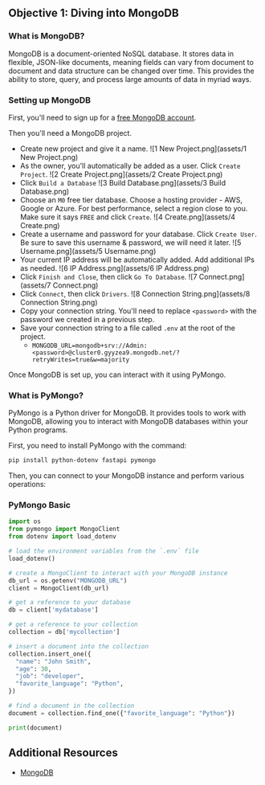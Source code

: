 ## Objective 1: Diving into MongoDB

### What is MongoDB?

MongoDB is a document-oriented NoSQL database. It stores data in flexible, JSON-like documents, meaning fields can vary from document to document and data structure can be changed over time. This provides the ability to store, query, and process large amounts of data in myriad ways.

### Setting up MongoDB

First, you'll need to sign up for a [free MongoDB account](https://www.mongodb.com/).

Then you'll need a MongoDB project.

- Create new project and give it a name.
![1 New Project.png](assets/1 New Project.png)
- As the owner, you'll automatically be added as a user. Click `Create Project`.
![2 Create Project.png](assets/2 Create Project.png)
- Click `Build a Database`
![3 Build Database.png](assets/3 Build Database.png)
- Choose an `M0` free tier database. Choose a hosting provider - AWS, Google or Azure. For best performance, select a region close to you. Make sure it says `FREE` and click `Create`.
![4 Create.png](assets/4 Create.png)
- Create a username and password for your database. Click `Create User`. Be sure to save this username & password, we will need it later.
![5 Username.png](assets/5 Username.png)
- Your current IP address will be automatically added. Add additional IPs as needed.
![6 IP Address.png](assets/6 IP Address.png)
- Click `Finish and Close`, then click `Go To Database`.
![7 Connect.png](assets/7 Connect.png)
- Click `Connect`, then click `Drivers`.
![8 Connection String.png](assets/8 Connection String.png)
- Copy your connection string. You'll need to replace `<password>` with the password we created in a previous step.
- Save your connection string to a file called `.env` at the root of the project.
  - ```MONGODB_URL=mongodb+srv://Admin:<password>@cluster0.gyyzea9.mongodb.net/?retryWrites=true&w=majority```

Once MongoDB is set up, you can interact with it using PyMongo.

### What is PyMongo?

PyMongo is a Python driver for MongoDB. It provides tools to work with MongoDB, allowing you to interact with MongoDB databases within your Python programs.

First, you need to install PyMongo with the command:

```bash
pip install python-dotenv fastapi pymongo
```

Then, you can connect to your MongoDB instance and perform various operations:

### PyMongo Basic

```python
import os
from pymongo import MongoClient
from dotenv import load_dotenv

# load the environment variables from the `.env` file
load_dotenv()

# create a MongoClient to interact with your MongoDB instance
db_url = os.getenv("MONGODB_URL")
client = MongoClient(db_url)

# get a reference to your database
db = client['mydatabase']

# get a reference to your collection
collection = db['mycollection']

# insert a document into the collection
collection.insert_one({
  "name": "John Smith", 
  "age": 30, 
  "job": "developer",
  "favorite_language": "Python",
})

# find a document in the collection
document = collection.find_one({"favorite_language": "Python"})

print(document)

```

## Additional Resources
- [MongoDB](https://www.mongodb.com)
